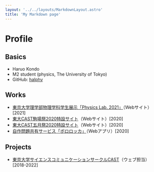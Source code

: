 ```yaml
---
layout: '../../layouts/MarkdownLayout.astro'
title: 'My Markdown page'
---
```

# Profile
## Basics
- Haruo Kondo
- M2 student (physics, The University of Tokyo)
- GitHub: [halphy](https://github.com/halphy)

## Works
- [東京大学理学部物理学科学生展示「Physics Lab. 2021」](https://event.phys.s.u-tokyo.ac.jp/physlab2021/)（Webサイト）\[2021\]
- [東大CAST駒場祭2020特設サイト](https://ut-cast.net/komafes2020/)（Webサイト）\[2020\]
- [東大CAST五月祭2020特設サイト](https://ut-cast.net/mayfes2020/)（Webサイト）\[2020\]
- [自作問題共有サービス「ポロロッカ」](https://pororocca.com/)（Webアプリ）\[2020\]

## Projects
- [東京大学サイエンスコミュニケーションサークルCAST](https://ut-cast.net)（ウェブ担当）\[2018-2022\]
